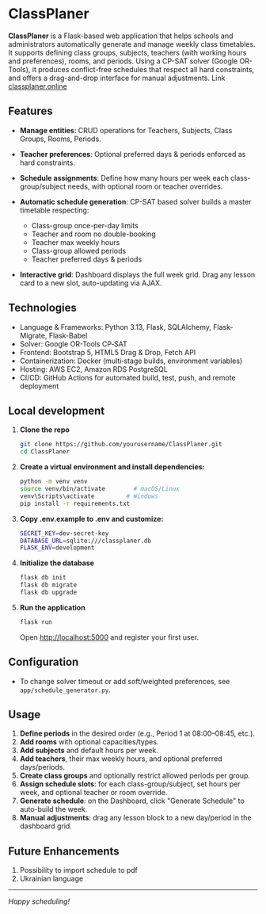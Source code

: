 # ClassPlaner

**ClassPlaner** is a Flask-based web application that helps schools and administrators automatically generate and manage weekly class timetables. It supports defining class groups, subjects, teachers (with working hours and preferences), rooms, and periods. Using a CP-SAT solver (Google OR-Tools), it produces conflict-free schedules that respect all hard constraints, and offers a drag-and-drop interface for manual adjustments. 
Link [classplaner.online](https://classplaner.online/)

## Features

* **Manage entities**: CRUD operations for Teachers, Subjects, Class Groups, Rooms, Periods.
* **Teacher preferences**: Optional preferred days & periods enforced as hard constraints.
* **Schedule assignments**: Define how many hours per week each class-group/subject needs, with optional room or teacher overrides.
* **Automatic schedule generation**: CP-SAT based solver builds a master timetable respecting:

  * Class-group once-per-day limits
  * Teacher and room no double-booking
  * Teacher max weekly hours
  * Class-group allowed periods
  * Teacher preferred days & periods
* **Interactive grid**: Dashboard displays the full week grid. Drag any lesson card to a new slot, auto-updating via AJAX.

## Technologies

* Language & Frameworks: Python 3.13, Flask, SQLAlchemy, Flask-Migrate, Flask-Babel
* Solver: Google OR-Tools CP‑SAT
* Frontend: Bootstrap 5, HTML5 Drag & Drop, Fetch API
* Containerization: Docker (multi‑stage builds, environment variables)
* Hosting: AWS EC2, Amazon RDS PostgreSQL
* CI/CD: GitHub Actions for automated build, test, push, and remote deployment

## Local development

1. **Clone the repo**

   ```bash
   git clone https://github.com/yourusername/ClassPlaner.git
   cd ClassPlaner
   ```

2. **Create a virtual environment and install dependencies:**

   ```bash
   python -m venv venv
   source venv/bin/activate        # macOS/Linux
   venv\Scripts\activate         # Windows
   pip install -r requirements.txt
   ```
3. **Copy .env.example to .env and customize:**

   ```bash
   SECRET_KEY=dev-secret-key
   DATABASE_URL=sqlite:///classplaner.db
   FLASK_ENV=development
   ```

4. **Initialize the database**

   ```bash
   flask db init
   flask db migrate
   flask db upgrade
   ```

5. **Run the application**

   ```bash
   flask run
   ```

   Open [http://localhost:5000](http://localhost:5000) and register your first user.

## Configuration

* To change solver timeout or add soft/weighted preferences, see `app/schedule_generator.py`.

## Usage

1. **Define periods** in the desired order (e.g., Period 1 at 08:00–08:45, etc.).
2. **Add rooms** with optional capacities/types.
3. **Add subjects** and default hours per week.
4. **Add teachers**, their max weekly hours, and optional preferred days/periods.
5. **Create class groups** and optionally restrict allowed periods per group.
6. **Assign schedule slots**: for each class-group/subject, set hours per week, and optional teacher or room override.
7. **Generate schedule**: on the Dashboard, click "Generate Schedule" to auto-build the week.
8. **Manual adjustments**: drag any lesson block to a new day/period in the dashboard grid.

## Future Enhancements
1. Possibility to import schedule to pdf
2. Ukrainian language

---

*Happy scheduling!*
